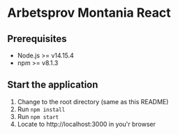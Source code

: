 # Arbetsprov Montania React

## Prerequisites

* Node.js >= v14.15.4
* npm >= v8.1.3

## Start the application

1. Change to the root directory (same as this README)
2. Run `npm install`
3. Run `npm start`
4. Locate to http://localhost:3000 in you'r browser